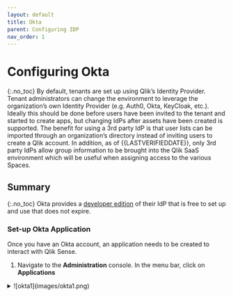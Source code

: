 ```yaml
---
layout: default
title: Okta
parent: Configuring IDP
nav_order: 1
---
```


# Configuring Okta
{:.no_toc}
By default, tenants are set up using Qlik’s Identity Provider.  Tenant administrators can change the environment to leverage the organization’s own Identity Provider (e.g. Auth0, Okta, KeyCloak, etc.).  Ideally this should be done before users have been invited to the tenant and started to create apps, but changing IdPs after assets have been created is supported.
The benefit for using a 3rd party IdP is that user lists can be imported through an organization’s directory instead of inviting users to create a Qlik account.  In addition, as of {{LASTVERIFIEDDATE}}, only 3rd party IdPs allow group information to be brought into the Qlik SaaS environment which will be useful when assigning access to the various Spaces.

## Summary
{:.no_toc}
Okta provides a [developer edition](https://developer.okta.com/signup/) of their IdP that is free to set up and use that does not expire.  

### Set-up Okta Application
Once you have an Okta account, an application needs to be created to interact with Qlik Sense.

1. Navigate to the **Administration** console.  In the menu bar, click on **Applications**
<details>
  <summary>![okta1](images/okta1.png)</summary>
</details>
